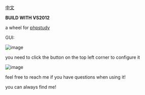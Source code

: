 [中文](https://github.com/wqreytuk/phpwheel/blob/main/readme-ZH.md)

**BUILD WITH VS2012**

a wheel for [phpstudy](https://www.xp.cn/)

GUI:

![image](https://user-images.githubusercontent.com/106856146/172055915-cd94f80b-f539-45c0-b243-259e33f5c2ea.png)

you need to click the button on the top left corner to configure it

![image](https://user-images.githubusercontent.com/106856146/172055957-c037c8dc-0166-436a-aef5-0733bf6107b1.png)



feel free to reach me if you have questions when using it!

you can always find me!
